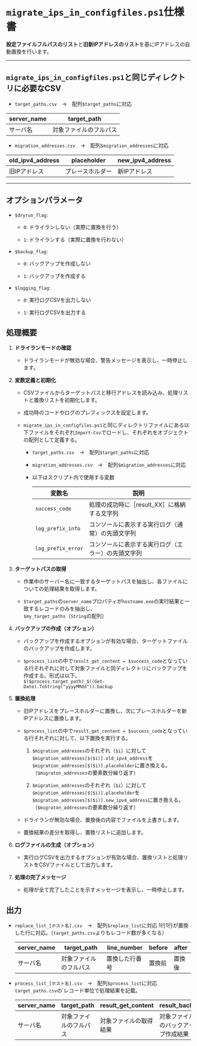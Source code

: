 # `migrate_ips_in_configfiles.ps1`仕様書

**設定ファイルフルパスのリスト**と**旧新IPアドレスのリスト**を基にIPアドレスの自動置換を行います。

---

## `migrate_ips_in_configfiles.ps1`と同じディレクトリに必要なCSV

- `target_paths.csv`　→　配列`$target_paths`に対応

| server_name | target_path |
| ----------- | ----------- |
| サーバ名        | 対象ファイルのフルパス |

- `migration_addresses.csv`　→　配列`$migration_addresses`に対応

| old_ipv4_address | placeholder | new_ipv4_address |
| ---------------- | ----------- | ---------------- |
| 旧IPアドレス          | プレースホルダー    | 新IPアドレス          |

---

## オプションパラメータ

* `$dryrun_flag`:
  
  * `0`: ドライランしない（実際に置換を行う）
  
  * `1`: ドライランする（実際に置換を行わない）

* `$backup_flag`:
  
  * `0`: バックアップを作成しない
  
  * `1`: バックアップを作成する

* `$logging_flag`:
  
  * `0`: 実行ログCSVを出力しない
  
  * `1`: 実行ログCSVを出力する
    
    

## 処理概要

1. **ドライランモードの確認**
   
   - ドライランモードが無効な場合、警告メッセージを表示し、一時停止します。

2. **変数定義と初期化**
   
   * CSVファイルからターゲットパスと移行アドレスを読み込み、処理リストと置換リストを初期化します。
   
   * 成功時のコードやログのプレフィックスを設定します。
   
   * `migrate_ips_in_configfiles.ps1`と同じディレクトリファイルにある以下ファイルをそれぞれ`Import-Csv`でロードし、それぞれをオブジェクトの配列として定義する。
     
     * `target_paths.csv`　→　配列`$target_paths`に対応
     
     * `migration_addresses.csv`　→　配列`$migration_addresses`に対応
     
     * 以下はスクリプト内で使用する変数
       
       | 変数名                | 説明                         |
       | ------------------ | -------------------------- |
       | `success_code`     | 処理の成功時に［result_XX］に格納する文字列 |
       | `log_prefix_info`  | コンソールに表示する実行ログ（通常）の先頭文字列   |
       | `log_prefix_error` | コンソールに表示する実行ログ（エラー）の先頭文字列  |

3. **ターゲットパスの取得**
   
   * 作業中のサーバー名に一致するターゲットパスを抽出し、各ファイルについての処理結果を取得します。
   
   * `$target_paths`の`server_name`プロパティが`hostname.exe`の実行結果と一致するレコードのみを抽出し、<br>`$my_target_paths`（`String`の配列）<br>

4. **バックアップの作成（オプション）**
   
   * バックアップを作成するオプションが有効な場合、ターゲットファイルのバックアップを作成します。
   
   * `$process_list`の中で`result_get_content = $success_code`となっている行それぞれに対して対象ファイルと同ディレクトリにバックアップを作成する。形式は以下。<br>`$($process.target_path)_$((Get-Date).ToString("yyyyMMdd")).backup`

5. **置換処理**
   
   * 旧IPアドレスをプレースホルダーに置換し、次にプレースホルダーを新IPアドレスに置換します。
   
   * `$process_list`の中で`result_get_content = $success_code`となっている行それぞれに対して、以下置換を実行する。
     
     1. `$migration_addresses`のそれぞれ（`$i`）に対して`$migration_addresses[$($i)].old_ipv4_address`を`$migration_addresses[$($i)].placeholder`に置き換える。（`$migraton_addresses`の要素数分繰り返す）
     
     2. `$migration_addresses`のそれぞれ（`$i`）に対して`$migration_addresses[$($i)].placeholder`を`$migration_addresses[$($i)].new_ipv4_address`に置き換える。（`$migraton_addresses`の要素数分繰り返す）
   
   * ドライランが無効な場合、置換後の内容でファイルを上書きします。
   
   * 置換結果の差分を取得し、置換リストに追加します。

6. **ログファイルの生成（オプション）**
   
   - 実行ログCSVを出力するオプションが有効な場合、置換リストと処理リストをCSVファイルとして出力します。

7. **処理の完了メッセージ**
   
   - 処理が全て完了したことを示すメッセージを表示し、一時停止します。
     
     

## 出力

- `replace_list_[ホスト名].csv`　→　配列`$replace_list`に対応
  1行1行が置換した行に対応。（`target_paths.csv`よりもレコード数が多くなる）
  
  | server_name | target_path | line_number | before | after |
  | ----------- | ----------- | ----------- | ------ | ----- |
  | サーバ名        | 対象ファイルのフルパス | 置換した行番号     | 置換前    | 置換後   |

- `process_list_[ホスト名].csv`　→　配列`$process_list`に対応
  `target_paths.csv`の`レコード単位で処理結果を記載。
  
  | server_name | target_path | result_get_content | result_backup     | result_set_content |
  | ----------- | ----------- | ------------------ | ----------------- | ------------------ |
  | サーバ名        | 対象ファイルのフルパス | 対象ファイルの取得結果        | 対象ファイルのバックアップ作成結果 | 対象ファイルの上書き結果       |


